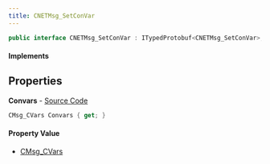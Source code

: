 ```yaml
---
title: CNETMsg_SetConVar
---
```


```csharp
public interface CNETMsg_SetConVar : ITypedProtobuf<CNETMsg_SetConVar>, INativeHandle, INetMessage<CNETMsg_SetConVar>, IDisposable
```

#### Implements

## Properties

**Convars** - [Source Code](https://github.com/swiftly-solution/swiftlys2/blob/main/managed/src/SwiftlyS2.Generated/Protobufs/Interfaces/CNETMsg_SetConVar.cs#L18)

```csharp
CMsg_CVars Convars { get; }
```

#### Property Value

- [CMsg_CVars](/docs/api/shared/protobufdefinitions/cmsg_cvars)

